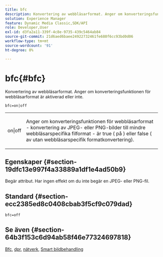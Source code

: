 ```yaml
---
title: bfc
description: Konvertering av webbläsarformat. Anger om konverteringsfunktionen för webbläsarformat är aktiverad eller inte.
solution: Experience Manager
feature: Dynamic Media Classic,SDK/API
role: Developer,User
exl-id: d3fa2a11-339f-4c8e-9735-439c5464ab84
source-git-commit: 21d6aed6baee24922732461fe680f6cc93bd0d06
workflow-type: tm+mt
source-wordcount: '91'
ht-degree: 0%

---
```


# bfc{#bfc}

Konvertering av webbläsarformat. Anger om konverteringsfunktionen för webbläsarformat är aktiverad eller inte.

`bfc=on|off`

<table id="simpletable_2D23B1B282CD4216AB5BE7E7430D1B3F"> 
 <tr class="strow"> 
  <td class="stentry"> <p> <span class="codeph"> on|off </span> </p> </td> 
  <td class="stentry"> <p>Anger om konverteringsfunktionen för webbläsarformat - konvertering av JPEG- eller PNG-bilder till mindre webbläsarspecifika filformat - är true ( <span class="codeph"> på </span>) eller false ( <span class="codeph"> av </span> utan webbläsarspecifik formatkonvertering). </p> </td> 
 </tr> 
</table>

## Egenskaper {#section-19dfc13e997f4a33889a1df1e4ad50b9}

Begär attribut. Har ingen effekt om du inte begär en JPEG- eller PNG-fil.

## Standard {#section-ecc2385ed8c0408cbab3f5cf9c079dad}

`bfc=off`

## Se även {#section-64b3f153c6d94ab58f46e77324697818}

[Bfc](../../../../../is-api/image-catalog/image-serving-api-ref/c-image-catalog-reference/c-attributes-reference/r-bfc.md#reference-5217a41d9d7447d6b0624077eb38d3de), [dpr](/help/aem-is-ir-api/is-api/http-ref/image-serving-api-ref/c-http-protocol-reference/c-command-reference/r-dpr.md), [nätverk](/help/aem-is-ir-api/is-api/http-ref/image-serving-api-ref/c-http-protocol-reference/c-command-reference/r-network.md), [Smart bildbehandling](https://experienceleague.adobe.com/docs/experience-manager-cloud-service/content/assets/dynamicmedia/imaging-faq.html?lang=en)
